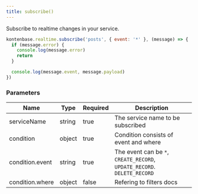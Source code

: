 ```yaml
---
title: subscribe()
---
```


Subscribe to realtime changes in your service.

```javascript
kontenbase.realtime.subscribe('posts', { event: '*' }, (message) => {
  if (message.error) {
    console.log(message.error)
    return
  }

  console.log(message.event, message.payload)
})
```

### Parameters

| Name            | Type   | Required | Description                                                             |
| --------------- | ------ | -------- | ----------------------------------------------------------------------- |
| serviceName     | string | true     | The service name to be subscribed                                       |
| condition       | object | true     | Condition consists of event and where                                   |
| condition.event | string | true     | The event can be `*`, `CREATE_RECORD`, `UPDATE_RECORD`. `DELETE_RECORD` |
| condition.where | object | false    | Refering to filters docs                                                |
